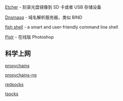 [Etcher](https://etcher.io/) - 刻录光盘镜像到 SD 卡或者 USB 存储设备

[Dnsmasq](http://www.thekelleys.org.uk/dnsmasq/doc.html) - 域名解析服务器，类似 BIND

[fish shell](https://fishshell.com/) - a smart and user-friendly command line shell

[Pixlr](https://pixlr.com/editor/) - 在线版 Photoshop

## 科学上网

[proxychains](https://github.com/haad/proxychains)

[proxychains-ng](https://github.com/rofl0r/proxychains-ng)

[redsocks](https://github.com/darkk/redsocks)

[tsocks](http://tsocks.sourceforge.net/)